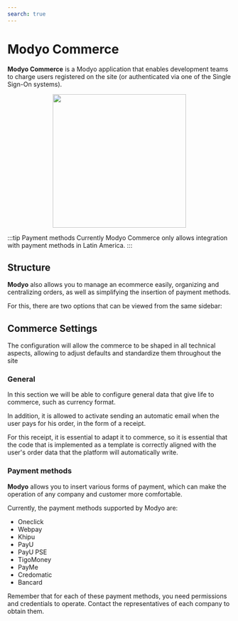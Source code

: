 ```yaml
---
search: true
---
```


# Modyo Commerce
**Modyo Commerce** is a Modyo application that enables development teams to charge users registered on the site (or authenticated via one of the Single Sign-On systems).

<img src="/assets/img/commerce/header.jpg" style="margin: auto; width: 300px; display: block;">

:::tip Payment methods
Currently Modyo Commerce only allows integration with payment methods in Latin America.
:::

## Structure

**Modyo** also allows you to manage an ecommerce easily, organizing and centralizing orders, as well as simplifying the insertion of payment methods.

For this, there are two options that can be viewed from the same sidebar:

## Commerce Settings

The configuration will allow the commerce to be shaped in all technical aspects, allowing to adjust defaults and standardize them throughout the site

### General

In this section we will be able to configure general data that give life to commerce, such as currency format.

In addition, it is allowed to activate sending an automatic email when the user pays for his order, in the form of a receipt.

For this receipt, it is essential to adapt it to commerce, so it is essential that the code that is implemented as a template is correctly aligned with the user's order data that the platform will automatically write.

### Payment methods

**Modyo** allows you to insert various forms of payment, which can make the operation of any company and customer more comfortable.

Currently, the payment methods supported by Modyo are:

- Oneclick
- Webpay
- Khipu
- PayU
- PayU PSE
- TigoMoney
- PayMe
- Credomatic
- Bancard

Remember that for each of these payment methods, you need permissions and credentials to operate. Contact the representatives of each company to obtain them.
